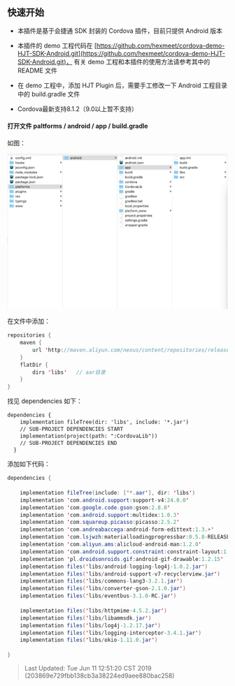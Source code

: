 

## 快速开始

- 本插件是基于会捷通 SDK 封装的 Cordova 插件，目前只提供 Android 版本

- 本插件的 demo 工程代码在 [https://github.com/hexmeet/cordova-demo-HJT-SDK-Android.git](https://github.com/hexmeet/cordova-demo-HJT-SDK-Android.git)， 有关 demo 工程和本插件的使用方法请参考其中的 README 文件

- 在 demo 工程中，添加 HJT Plugin 后，需要手工修改一下 Android 工程目录中的 build.gradle 文件

- Cordova最新支持8.1.2（9.0以上暂不支持）


#### 打开文件 paltforms / android / app / build.gradle

如图：

![buildGradle](./img/moduleGradle.png)



在文件中添加：

```java
repositories {
    maven {
        url 'http://maven.aliyun.com/nexus/content/repositories/releases/'
    }
    flatDir {
        dirs 'libs'   // aar目录
    }
}
```

找见 dependencies  如下：

```
dependencies {
    implementation fileTree(dir: 'libs', include: '*.jar')
    // SUB-PROJECT DEPENDENCIES START
    implementation(project(path: ":CordovaLib"))
    // SUB-PROJECT DEPENDENCIES END
  }
```

添加如下代码：

```java
dependencies {
    
	implementation fileTree(include: ['*.aar'], dir: 'libs')
    implementation 'com.android.support:support-v4:24.0.0'
    implementation 'com.google.code.gson:gson:2.8.0'
    implementation 'com.android.support:multidex:1.0.3'
    implementation 'com.squareup.picasso:picasso:2.5.2'
    implementation 'com.andreabaccega:android-form-edittext:1.3.+'
    implementation 'com.lsjwzh:materialloadingprogressbar:0.5.8-RELEASE'
    implementation 'com.aliyun.ams:alicloud-android-man:1.2.0'
    implementation 'com.android.support.constraint:constraint-layout:1.1.3'
    implementation 'pl.droidsonroids.gif:android-gif-drawable:1.2.15'
    implementation files('libs/android-logging-log4j-1.0.2.jar')
    implementation files('libs/android-support-v7-recyclerview.jar')
    implementation files('libs/commons-lang3-3.2.1.jar')
    implementation files('libs/converter-gson-2.1.0.jar')
    implementation files('libs/eventbus-3.1.0-RC.jar')

    implementation files('libs/httpmime-4.5.2.jar')
    implementation files('libs/libammsdk.jar')
    implementation files('libs/log4j-1.2.17.jar')
    implementation files('libs/logging-interceptor-3.4.1.jar')
    implementation files('libs/okio-1.11.0.jar')
        
}
```

> Last Updated: Tue Jun 11 12:51:20 CST 2019 (203869e729fbb138cb3a38224ed9aee880bac258)
